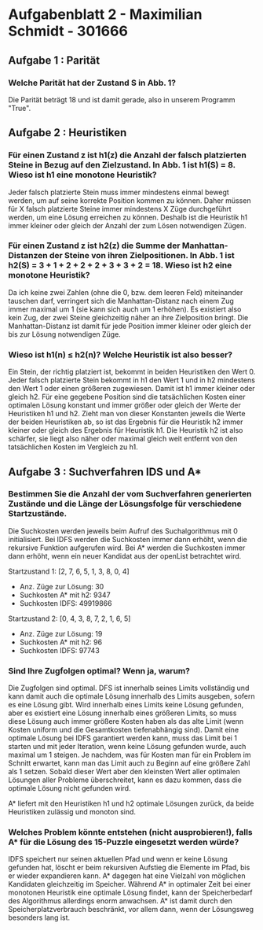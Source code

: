 # Aufgabenblatt 2 - Maximilian Schmidt - 301666

## Aufgabe 1 : Parität

### Welche Parität hat der Zustand S in Abb. 1? 

Die Parität beträgt 18 und ist damit gerade, also in unserem Programm "True".

## Aufgabe 2 : Heuristiken

### Für  einen  Zustand  z  ist  h1(z)  die  Anzahl  der  falsch  platzierten  Steine  in  Bezug  auf  den Zielzustand. In Abb. 1 ist h1(S) = 8. Wieso ist h1 eine monotone Heuristik?

Jeder falsch platzierte Stein muss immer mindestens einmal bewegt werden, um auf seine korrekte Position kommen zu können. Daher müssen für X falsch platzierte Steine immer mindestens X Züge durchgeführt werden, um eine Lösung erreichen zu können. Deshalb ist die Heuristik h1 immer kleiner oder gleich der Anzahl der zum Lösen notwendigen Zügen.

### Für  einen  Zustand  z  ist  h2(z)  die  Summe  der  Manhattan-Distanzen  der  Steine  von  ihren Zielpositionen. In Abb. 1 ist h2(S) = 3 + 1 + 2 + 2 + 2 + 3 + 3 + 2 = 18. Wieso ist h2 eine monotone Heuristik?

Da ich keine zwei Zahlen (ohne die 0, bzw. dem leeren Feld) miteinander tauschen darf, verringert sich die Manhattan-Distanz nach einem Zug immer maximal um 1 (sie kann sich auch um 1 erhöhen). Es existiert also kein Zug, der zwei Steine gleichzeitig näher an ihre Zielposition bringt. Die Manhattan-Distanz ist damit für jede Position immer kleiner oder gleich der bis zur Lösung notwendigen Züge.

### Wieso ist h1(n) ≤ h2(n)? Welche Heuristik ist also besser? 

Ein Stein, der richtig platziert ist, bekommt in beiden Heuristiken den Wert 0. Jeder falsch platzierte Stein bekommt in h1 den Wert 1 und in h2 mindestens den Wert 1 oder einen größeren zugewiesen. Damit ist h1 immer kleiner oder gleich h2. Für eine gegebene Position sind die tatsächlichen Kosten einer optimalen Lösung konstant und immer größer oder gleich der Werte der Heuristiken h1 und h2. Zieht man von dieser Konstanten jeweils die Werte der beiden Heuristiken ab, so ist das Ergebnis für die Heuristik h2 immer kleiner oder gleich des Ergebnis für Heuristik h1. Die Heuristik h2 ist also schärfer, sie liegt also näher oder maximal gleich weit entfernt von den tatsächlichen Kosten im Vergleich zu h1.

## Aufgabe 3 : Suchverfahren IDS und A*

### Bestimmen Sie die Anzahl der vom Suchverfahren generierten Zustände und die Länge der Lösungsfolge für verschiedene Startzustände.

Die Suchkosten werden jeweils beim Aufruf des Suchalgorithmus mit 0 initialisiert.
Bei IDFS werden die Suchkosten immer dann erhöht, wenn die rekursive Funktion aufgerufen wird.
Bei A* werden die Suchkosten immer dann erhöht, wenn ein neuer Kandidat aus der openList betrachtet wird.

Startzustand 1: [2, 7, 6, 5, 1, 3, 8, 0, 4]
- Anz. Züge zur Lösung: 30
- Suchkosten A* mit h2: 9347
- Suchkosten IDFS: 49919866

Startzustand 2: [0, 4, 3, 8, 7, 2, 1, 6, 5]
- Anz. Züge zur Lösung: 19
- Suchkosten A* mit h2: 96
- Suchkosten IDFS: 97743

### Sind Ihre Zugfolgen optimal? Wenn ja, warum?

Die Zugfolgen sind optimal. DFS ist innerhalb seines Limits vollständig und kann damit auch die optimale Lösung innerhalb des Limits ausgeben, sofern es eine Lösung gibt. Wird innerhalb eines Limits keine Lösung gefunden, aber es existiert eine Lösung innerhalb eines größeren Limits, so muss diese Lösung auch immer größere Kosten haben als das alte Limit (wenn Kosten uniform und die Gesamtkosten tiefenabhängig sind). Damit eine optimale Lösung bei IDFS garantiert werden kann, muss das Limit bei 1 starten und mit jeder Iteration, wenn keine Lösung gefunden wurde, auch maximal um 1 steigen. Je nachdem, was für Kosten man für ein Problem im Schnitt erwartet, kann man das Limit auch zu Beginn auf eine größere Zahl als 1 setzen. Sobald dieser Wert aber den kleinsten Wert aller optimalen Lösungen aller Probleme überschreitet, kann es dazu kommen, dass die optimale Lösung nicht gefunden wird.

A* liefert mit den Heuristiken h1 und h2 optimale Lösungen zurück, da beide Heuristiken zulässig und monoton sind.

### Welches Problem könnte entstehen (nicht ausprobieren!), falls A* für die Lösung des 15-Puzzle eingesetzt werden würde?

IDFS speichert nur seinen aktuellen Pfad und wenn er keine Lösung gefunden hat, löscht er beim rekursiven Aufstieg die Elemente im Pfad, bis er wieder expandieren kann. A* dagegen hat eine Vielzahl von möglichen Kandidaten gleichzeitig im Speicher. Während A* in optimaler Zeit bei einer monotonen Heuristik eine optimale Lösung findet, kann der Speicherbedarf des Algorithmus allerdings enorm anwachsen. A* ist damit durch den Speicherplatzverbrauch beschränkt, vor allem dann, wenn der Lösungsweg besonders lang ist.